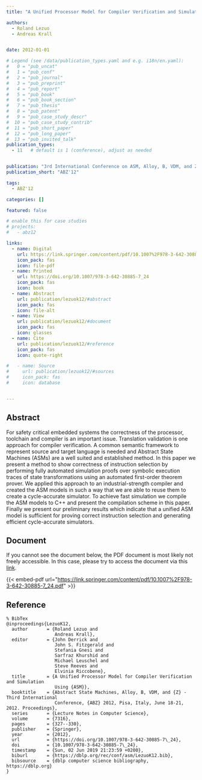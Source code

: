 ```yaml
---
title: "A Unified Processor Model for Compiler Verification and Simulation Using ASM"

authors:
  - Roland Lezuo
  - Andreas Krall


date: 2012-01-01

# Legend (see /data/publication_types.yaml and e.g. i18n/en.yaml): 
#   0 = "pub_uncat"
#   1 = "pub_conf"
#   2 = "pub_journal"
#   3 = "pub_preprint"
#   4 = "pub_report"
#   5 = "pub_book"
#   6 = "pub_book_section"
#   7 = "pub_thesis"
#   8 = "pub_patent"
#   9 = "pub_case_study_descr"
#  10 = "pub_case_study_contrib"
#  11 = "pub_short_paper"
#  12 = "pub_long_paper"
#  13 = "pub_invited_talk"
publication_types:
  - 11   # default is 1 (conference), adjust as needed


publication: "3rd International Conference on ASM, Alloy, B, VDM, and Z (ABZ'12)"
publication_short: "ABZ'12"

tags:
  - ABZ'12

categories: []

featured: false

# enable this for case studies
# projects:
#   - abz12

links:
  - name: Digital
    url: https://link.springer.com/content/pdf/10.1007%2F978-3-642-30885-7_24.pdf
    icon_pack: fas
    icon: file-pdf
  - name: Printed
    url: https://doi.org/10.1007/978-3-642-30885-7_24
    icon_pack: fas
    icon: book
  - name: Abstract
    url: publication/lezuok12/#abstract
    icon_pack: fas
    icon: file-alt
  - name: View
    url: publication/lezuok12/#document
    icon_pack: fas
    icon: glasses
  - name: Cite
    url: publication/lezuok12/#reference
    icon_pack: fas
    icon: quote-right

#   - name: Source
#     url: publication/lezuok12/#sources
#     icon_pack: fas
#     icon: database


---
```


## Abstract

For safety critical embedded systems the correctness of the processor, toolchain and compiler is an important issue. Translation validation is one approach for compiler verification. A common semantic framework to represent source and target language is needed and Abstract State Machines (ASMs) are a well suited and established method. In this paper we present a method to show correctness of instruction selection by performing fully automated simulation proofs over symbolic execution traces of state transformations using an automated first-order theorem prover. We applied this approach to an industrial-strength compiler and created the ASM models in such a way that we are able to reuse them to create a cycle-accurate simulator. To achieve fast simulation we compile the ASM models to C++ and present the compilation scheme in this paper. Finally we present our preliminary results which indicate that a unified ASM model is sufficient for proving correct instruction selection and generating efficient cycle-accurate simulators.

## Document

If you cannot see the document below, the PDF document is most likely not freely accessible. In this case, please try to access the document via this <a href="https://link.springer.com/content/pdf/10.1007%2F978-3-642-30885-7_24.pdf">link</a>.

{{< embed-pdf url="https://link.springer.com/content/pdf/10.1007%2F978-3-642-30885-7_24.pdf" >}}

## Reference

```
% BibTex
@inproceedings{LezuoK12,
  author       = {Roland Lezuo and
                  Andreas Krall},
  editor       = {John Derrick and
                  John S. Fitzgerald and
                  Stefania Gnesi and
                  Sarfraz Khurshid and
                  Michael Leuschel and
                  Steve Reeves and
                  Elvinia Riccobene},
  title        = {A Unified Processor Model for Compiler Verification and Simulation
                  Using {ASM}},
  booktitle    = {Abstract State Machines, Alloy, B, VDM, and {Z} - Third International
                  Conference, {ABZ} 2012, Pisa, Italy, June 18-21, 2012. Proceedings},
  series       = {Lecture Notes in Computer Science},
  volume       = {7316},
  pages        = {327--330},
  publisher    = {Springer},
  year         = {2012},
  url          = {https://doi.org/10.1007/978-3-642-30885-7\_24},
  doi          = {10.1007/978-3-642-30885-7\_24},
  timestamp    = {Sun, 02 Jun 2019 21:23:59 +0200},
  biburl       = {https://dblp.org/rec/conf/asm/LezuoK12.bib},
  bibsource    = {dblp computer science bibliography, https://dblp.org}
}


```

<!-- # add information for case study papers (if available)
## Sources

- **Used formal method:**
  [ASM](/method/asm)
- **Resources and tools:**
  Asmeta

For more information, please contact the <a href ="mailto:silvia.bonfanti@unibg.it;arcaini@nii.ac.jp;angelo.gargantini@unibg.it;scandurra@unibg.it;elvinia.riccobene@unimi.it">authors</a>-->

